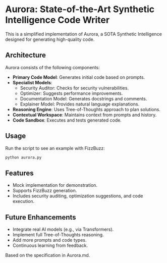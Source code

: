 # Aurora: State-of-the-Art Synthetic Intelligence Code Writer

This is a simplified implementation of Aurora, a SOTA Synthetic Intelligence designed for generating high-quality code.

## Architecture

Aurora consists of the following components:

- **Primary Code Model**: Generates initial code based on prompts.
- **Specialist Models**:
  - Security Auditor: Checks for security vulnerabilities.
  - Optimizer: Suggests performance improvements.
  - Documentation Model: Generates docstrings and comments.
  - Explainer Model: Provides natural language explanations.
- **Reasoning Engine**: Uses Tree-of-Thoughts approach to plan solutions.
- **Contextual Workspace**: Maintains context from prompts and history.
- **Code Sandbox**: Executes and tests generated code.

## Usage

Run the script to see an example with FizzBuzz:

```bash
python aurora.py
```

## Features

- Mock implementation for demonstration.
- Supports FizzBuzz generation.
- Includes security auditing, optimization suggestions, and code execution.

## Future Enhancements

- Integrate real AI models (e.g., via Transformers).
- Implement full Tree-of-Thoughts reasoning.
- Add more prompts and code types.
- Continuous learning from feedback.

Based on the specification in Aurora.md.